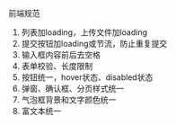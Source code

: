 前端规范

1. 列表加loading，上传文件加loading
2. 提交按钮加loading或节流，防止重复提交
3. 输入框内容前后去空格
4. 表单校验、长度限制
5. 按钮统一，hover状态、disabled状态
6. 弹窗、确认框、分页样式统一
7. 气泡框背景和文字颜色统一
8. 富文本统一
